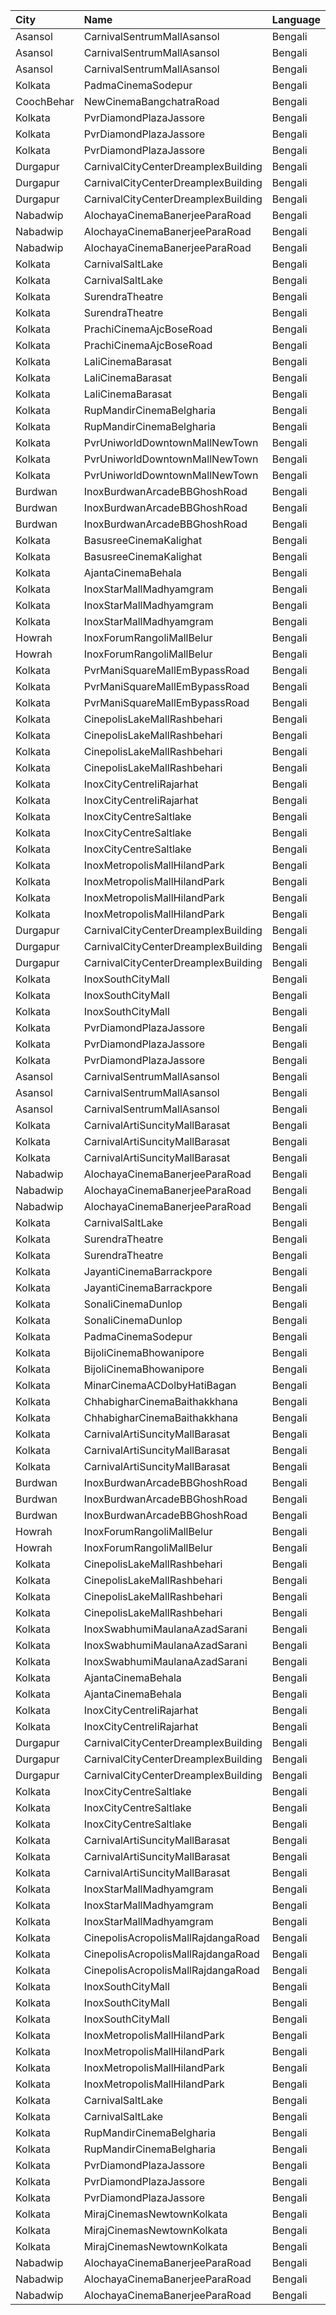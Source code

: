 | City       | Name                                | Language |  Time | Type        | Price | Capacity | Booked |
| :--------- | :---------------------------------- | :------- | ----: | :---------- | ----: | -------: | -----: |
| Asansol    | CarnivalSentrumMallAsansol          | Bengali  | 11:30 | Premium     |   90₹ |       63 |      0 |
| Asansol    | CarnivalSentrumMallAsansol          | Bengali  | 11:30 | Silver      |   90₹ |      150 |     10 |
| Asansol    | CarnivalSentrumMallAsansol          | Bengali  | 11:30 | Gold        |   90₹ |       43 |      5 |
| Kolkata    | PadmaCinemaSodepur                  | Bengali  | 12:00 | Balcony     |   70₹ |       38 |      0 |
| CoochBehar | NewCinemaBangchatraRoad             | Bengali  | 12:30 | Balcony     |  100₹ |       73 |     55 |
| Kolkata    | PvrDiamondPlazaJassore              | Bengali  | 13:00 | Classic     |  112₹ |      273 |      4 |
| Kolkata    | PvrDiamondPlazaJassore              | Bengali  | 13:00 | Prime       |  190₹ |       11 |      2 |
| Kolkata    | PvrDiamondPlazaJassore              | Bengali  | 13:00 | Recliner    |  360₹ |       10 |      0 |
| Durgapur   | CarnivalCityCenterDreamplexBuilding | Bengali  | 13:00 | Economy     |   50₹ |       34 |      0 |
| Durgapur   | CarnivalCityCenterDreamplexBuilding | Bengali  | 13:00 | Regular     |   89₹ |       65 |      0 |
| Durgapur   | CarnivalCityCenterDreamplexBuilding | Bengali  | 13:00 | Executive   |   99₹ |      168 |      2 |
| Nabadwip   | AlochayaCinemaBanerjeeParaRoad      | Bengali  | 13:00 | Special     |   50₹ |      107 |     65 |
| Nabadwip   | AlochayaCinemaBanerjeeParaRoad      | Bengali  | 13:00 | RearStall   |   40₹ |      252 |     68 |
| Nabadwip   | AlochayaCinemaBanerjeeParaRoad      | Bengali  | 13:00 | FrontStall  |   40₹ |      196 |    196 |
| Kolkata    | CarnivalSaltLake                    | Bengali  | 13:15 | Silver      |   89₹ |      206 |      3 |
| Kolkata    | CarnivalSaltLake                    | Bengali  | 13:15 | Gold        |  150₹ |        9 |      2 |
| Kolkata    | SurendraTheatre                     | Bengali  | 13:30 | DressCircle |  110₹ |       24 |      4 |
| Kolkata    | SurendraTheatre                     | Bengali  | 13:30 | Balcony     |   50₹ |       46 |      0 |
| Kolkata    | PrachiCinemaAjcBoseRoad             | Bengali  | 13:35 | Balcony     |  150₹ |      177 |    156 |
| Kolkata    | PrachiCinemaAjcBoseRoad             | Bengali  | 13:35 | FrontStall  |  100₹ |      306 |    273 |
| Kolkata    | LaliCinemaBarasat                   | Bengali  | 14:00 | DressCircle |  100₹ |       22 |     16 |
| Kolkata    | LaliCinemaBarasat                   | Bengali  | 14:00 | Balcony     |   70₹ |      169 |    142 |
| Kolkata    | LaliCinemaBarasat                   | Bengali  | 14:00 | RearStall   |   50₹ |      270 |    216 |
| Kolkata    | RupMandirCinemaBelgharia            | Bengali  | 14:45 | Platinum    |  100₹ |       48 |     24 |
| Kolkata    | RupMandirCinemaBelgharia            | Bengali  | 14:45 | Gold        |   80₹ |      102 |     67 |
| Kolkata    | PvrUniworldDowntownMallNewTown      | Bengali  | 14:50 | Classic     |   79₹ |       48 |      0 |
| Kolkata    | PvrUniworldDowntownMallNewTown      | Bengali  | 14:50 | Recliner    |  290₹ |        6 |      0 |
| Kolkata    | PvrUniworldDowntownMallNewTown      | Bengali  | 14:50 | Prime       |  112₹ |      156 |      0 |
| Burdwan    | InoxBurdwanArcadeBBGhoshRoad        | Bengali  | 15:00 | Club        |   90₹ |      132 |      0 |
| Burdwan    | InoxBurdwanArcadeBBGhoshRoad        | Bengali  | 15:00 | Executive   |   90₹ |       39 |      0 |
| Burdwan    | InoxBurdwanArcadeBBGhoshRoad        | Bengali  | 15:00 | Royal       |   90₹ |       69 |      0 |
| Kolkata    | BasusreeCinemaKalighat              | Bengali  | 15:00 | Balcony     |  100₹ |      320 |    245 |
| Kolkata    | BasusreeCinemaKalighat              | Bengali  | 15:00 | RearStall   |   70₹ |      700 |    499 |
| Kolkata    | AjantaCinemaBehala                  | Bengali  | 15:00 | Balcony     |  150₹ |      106 |     82 |
| Kolkata    | InoxStarMallMadhyamgram             | Bengali  | 15:15 | Club        |  112₹ |       89 |      0 |
| Kolkata    | InoxStarMallMadhyamgram             | Bengali  | 15:15 | Executive   |  112₹ |       30 |      0 |
| Kolkata    | InoxStarMallMadhyamgram             | Bengali  | 15:15 | Royal       |  140₹ |       58 |      0 |
| Howrah     | InoxForumRangoliMallBelur           | Bengali  | 15:15 | Club        |  130₹ |      148 |      0 |
| Howrah     | InoxForumRangoliMallBelur           | Bengali  | 15:15 | Executive   |  130₹ |       69 |      0 |
| Kolkata    | PvrManiSquareMallEmBypassRoad       | Bengali  | 15:20 | Classic     |  120₹ |       45 |      0 |
| Kolkata    | PvrManiSquareMallEmBypassRoad       | Bengali  | 15:20 | Prime       |  120₹ |       81 |      5 |
| Kolkata    | PvrManiSquareMallEmBypassRoad       | Bengali  | 15:20 | Recliner    |  380₹ |       21 |      0 |
| Kolkata    | CinepolisLakeMallRashbehari         | Bengali  | 15:20 | Normal      |  130₹ |       20 |      0 |
| Kolkata    | CinepolisLakeMallRashbehari         | Bengali  | 15:20 | Executive   |  130₹ |       95 |     15 |
| Kolkata    | CinepolisLakeMallRashbehari         | Bengali  | 15:20 | Premium     |  130₹ |       20 |      4 |
| Kolkata    | CinepolisLakeMallRashbehari         | Bengali  | 15:20 | Vip         |  300₹ |        6 |      0 |
| Kolkata    | InoxCityCentreIiRajarhat            | Bengali  | 15:30 | Club        |  112₹ |      212 |      0 |
| Kolkata    | InoxCityCentreIiRajarhat            | Bengali  | 15:30 | Executive   |  112₹ |       42 |      0 |
| Kolkata    | InoxCityCentreSaltlake              | Bengali  | 15:30 | DressCircle |  112₹ |      188 |      0 |
| Kolkata    | InoxCityCentreSaltlake              | Bengali  | 15:30 | Galleria    |  112₹ |       76 |      0 |
| Kolkata    | InoxCityCentreSaltlake              | Bengali  | 15:30 | Royale      |  112₹ |       34 |      0 |
| Kolkata    | InoxMetropolisMallHilandPark        | Bengali  | 15:40 | CoupleSeats |  112₹ |       10 |      0 |
| Kolkata    | InoxMetropolisMallHilandPark        | Bengali  | 15:40 | Premier     |  112₹ |       53 |      0 |
| Kolkata    | InoxMetropolisMallHilandPark        | Bengali  | 15:40 | Royal       |  300₹ |       18 |      0 |
| Kolkata    | InoxMetropolisMallHilandPark        | Bengali  | 15:40 | Silver      |  112₹ |      155 |      0 |
| Durgapur   | CarnivalCityCenterDreamplexBuilding | Bengali  | 15:45 | Economy     |   50₹ |       44 |      0 |
| Durgapur   | CarnivalCityCenterDreamplexBuilding | Bengali  | 15:45 | Regular     |   89₹ |       70 |      0 |
| Durgapur   | CarnivalCityCenterDreamplexBuilding | Bengali  | 15:45 | Executive   |  110₹ |      219 |      9 |
| Kolkata    | InoxSouthCityMall                   | Bengali  | 15:45 | Premier     |  160₹ |       32 |      0 |
| Kolkata    | InoxSouthCityMall                   | Bengali  | 15:45 | Rr          |  280₹ |       16 |      0 |
| Kolkata    | InoxSouthCityMall                   | Bengali  | 15:45 | Silver      |  160₹ |      144 |      0 |
| Kolkata    | PvrDiamondPlazaJassore              | Bengali  | 15:55 | Classic     |  140₹ |      273 |     16 |
| Kolkata    | PvrDiamondPlazaJassore              | Bengali  | 15:55 | Prime       |  200₹ |       11 |      0 |
| Kolkata    | PvrDiamondPlazaJassore              | Bengali  | 15:55 | Recliner    |  360₹ |       10 |      0 |
| Asansol    | CarnivalSentrumMallAsansol          | Bengali  | 16:00 | Premium     |   90₹ |       63 |      0 |
| Asansol    | CarnivalSentrumMallAsansol          | Bengali  | 16:00 | Silver      |   90₹ |      150 |      2 |
| Asansol    | CarnivalSentrumMallAsansol          | Bengali  | 16:00 | Gold        |   90₹ |       43 |      7 |
| Kolkata    | CarnivalArtiSuncityMallBarasat      | Bengali  | 16:00 | Silver      |   69₹ |       40 |      0 |
| Kolkata    | CarnivalArtiSuncityMallBarasat      | Bengali  | 16:00 | Gold        |   89₹ |       60 |      0 |
| Kolkata    | CarnivalArtiSuncityMallBarasat      | Bengali  | 16:00 | Diamond     |   99₹ |      115 |      2 |
| Nabadwip   | AlochayaCinemaBanerjeeParaRoad      | Bengali  | 16:00 | Special     |   50₹ |      107 |     65 |
| Nabadwip   | AlochayaCinemaBanerjeeParaRoad      | Bengali  | 16:00 | RearStall   |   40₹ |      252 |     68 |
| Nabadwip   | AlochayaCinemaBanerjeeParaRoad      | Bengali  | 16:00 | FrontStall  |   40₹ |      196 |    196 |
| Kolkata    | CarnivalSaltLake                    | Bengali  | 16:05 | Silver      |   99₹ |      190 |      5 |
| Kolkata    | SurendraTheatre                     | Bengali  | 16:30 | DressCircle |  110₹ |       24 |      2 |
| Kolkata    | SurendraTheatre                     | Bengali  | 16:30 | Balcony     |   50₹ |       46 |      0 |
| Kolkata    | JayantiCinemaBarrackpore            | Bengali  | 16:30 | SuperStall  |  200₹ |      183 |    145 |
| Kolkata    | JayantiCinemaBarrackpore            | Bengali  | 16:30 | Stall       |  200₹ |       39 |     39 |
| Kolkata    | SonaliCinemaDunlop                  | Bengali  | 16:30 | DressCircle |  100₹ |      290 |    220 |
| Kolkata    | SonaliCinemaDunlop                  | Bengali  | 16:30 | RearStall   |   60₹ |      936 |    901 |
| Kolkata    | PadmaCinemaSodepur                  | Bengali  | 16:45 | Balcony     |   70₹ |       38 |      0 |
| Kolkata    | BijoliCinemaBhowanipore             | Bengali  | 17:00 | Balcony     |  100₹ |      188 |    146 |
| Kolkata    | BijoliCinemaBhowanipore             | Bengali  | 17:00 | RearStall   |   80₹ |      614 |    306 |
| Kolkata    | MinarCinemaACDolbyHatiBagan         | Bengali  | 17:00 | Balcony     |  150₹ |      274 |    193 |
| Kolkata    | ChhabigharCinemaBaithakkhana        | Bengali  | 17:00 | Balcony     |   80₹ |      144 |    112 |
| Kolkata    | ChhabigharCinemaBaithakkhana        | Bengali  | 17:00 | RearStall   |   60₹ |      502 |    284 |
| Kolkata    | CarnivalArtiSuncityMallBarasat      | Bengali  | 17:45 | Silver      |   69₹ |       20 |      0 |
| Kolkata    | CarnivalArtiSuncityMallBarasat      | Bengali  | 17:45 | Gold        |   89₹ |       60 |      0 |
| Kolkata    | CarnivalArtiSuncityMallBarasat      | Bengali  | 17:45 | Diamond     |   99₹ |       66 |      5 |
| Burdwan    | InoxBurdwanArcadeBBGhoshRoad        | Bengali  | 18:00 | Club        |   90₹ |      132 |      0 |
| Burdwan    | InoxBurdwanArcadeBBGhoshRoad        | Bengali  | 18:00 | Executive   |   90₹ |       39 |      0 |
| Burdwan    | InoxBurdwanArcadeBBGhoshRoad        | Bengali  | 18:00 | Royal       |   90₹ |       60 |      0 |
| Howrah     | InoxForumRangoliMallBelur           | Bengali  | 18:10 | Club        |  130₹ |      142 |      0 |
| Howrah     | InoxForumRangoliMallBelur           | Bengali  | 18:10 | Executive   |  130₹ |       69 |      0 |
| Kolkata    | CinepolisLakeMallRashbehari         | Bengali  | 18:10 | Normal      |  130₹ |       20 |      0 |
| Kolkata    | CinepolisLakeMallRashbehari         | Bengali  | 18:10 | Executive   |  130₹ |       95 |     10 |
| Kolkata    | CinepolisLakeMallRashbehari         | Bengali  | 18:10 | Premium     |  130₹ |       20 |      8 |
| Kolkata    | CinepolisLakeMallRashbehari         | Bengali  | 18:10 | Vip         |  300₹ |        6 |      0 |
| Kolkata    | InoxSwabhumiMaulanaAzadSarani       | Bengali  | 18:20 | Club        |  112₹ |      128 |      0 |
| Kolkata    | InoxSwabhumiMaulanaAzadSarani       | Bengali  | 18:20 | Executive   |  112₹ |       32 |      0 |
| Kolkata    | InoxSwabhumiMaulanaAzadSarani       | Bengali  | 18:20 | Royal       |  150₹ |       16 |      0 |
| Kolkata    | AjantaCinemaBehala                  | Bengali  | 18:20 | Balcony     |  150₹ |      213 |    153 |
| Kolkata    | AjantaCinemaBehala                  | Bengali  | 18:20 | Recliner    |  200₹ |       13 |      8 |
| Kolkata    | InoxCityCentreIiRajarhat            | Bengali  | 18:30 | Club        |  112₹ |      207 |      0 |
| Kolkata    | InoxCityCentreIiRajarhat            | Bengali  | 18:30 | Executive   |  112₹ |       42 |      0 |
| Durgapur   | CarnivalCityCenterDreamplexBuilding | Bengali  | 18:30 | Economy     |   50₹ |       34 |      0 |
| Durgapur   | CarnivalCityCenterDreamplexBuilding | Bengali  | 18:30 | Regular     |   89₹ |       65 |      2 |
| Durgapur   | CarnivalCityCenterDreamplexBuilding | Bengali  | 18:30 | Executive   |  110₹ |      168 |      0 |
| Kolkata    | InoxCityCentreSaltlake              | Bengali  | 18:30 | DressCircle |  112₹ |      190 |      0 |
| Kolkata    | InoxCityCentreSaltlake              | Bengali  | 18:30 | Galleria    |  112₹ |       76 |      0 |
| Kolkata    | InoxCityCentreSaltlake              | Bengali  | 18:30 | Royale      |  112₹ |       38 |      0 |
| Kolkata    | CarnivalArtiSuncityMallBarasat      | Bengali  | 18:30 | Silver      |   69₹ |       40 |      0 |
| Kolkata    | CarnivalArtiSuncityMallBarasat      | Bengali  | 18:30 | Gold        |   89₹ |       60 |      0 |
| Kolkata    | CarnivalArtiSuncityMallBarasat      | Bengali  | 18:30 | Diamond     |   99₹ |      115 |      0 |
| Kolkata    | InoxStarMallMadhyamgram             | Bengali  | 18:35 | Club        |  112₹ |       88 |      0 |
| Kolkata    | InoxStarMallMadhyamgram             | Bengali  | 18:35 | Executive   |  112₹ |       32 |      0 |
| Kolkata    | InoxStarMallMadhyamgram             | Bengali  | 18:35 | Royal       |  140₹ |       60 |      0 |
| Kolkata    | CinepolisAcropolisMallRajdangaRoad  | Bengali  | 18:40 | Normal      |  130₹ |       21 |      0 |
| Kolkata    | CinepolisAcropolisMallRajdangaRoad  | Bengali  | 18:40 | Executive   |  130₹ |       67 |      0 |
| Kolkata    | CinepolisAcropolisMallRajdangaRoad  | Bengali  | 18:40 | Premium     |  130₹ |       37 |     17 |
| Kolkata    | InoxSouthCityMall                   | Bengali  | 18:40 | Premier     |  160₹ |       32 |      0 |
| Kolkata    | InoxSouthCityMall                   | Bengali  | 18:40 | Rr          |  280₹ |        9 |      0 |
| Kolkata    | InoxSouthCityMall                   | Bengali  | 18:40 | Silver      |  160₹ |      142 |      0 |
| Kolkata    | InoxMetropolisMallHilandPark        | Bengali  | 18:40 | CoupleSeats |  112₹ |       12 |      0 |
| Kolkata    | InoxMetropolisMallHilandPark        | Bengali  | 18:40 | Premier     |  112₹ |       53 |      0 |
| Kolkata    | InoxMetropolisMallHilandPark        | Bengali  | 18:40 | Royal       |  300₹ |       20 |      0 |
| Kolkata    | InoxMetropolisMallHilandPark        | Bengali  | 18:40 | Silver      |  112₹ |      178 |      0 |
| Kolkata    | CarnivalSaltLake                    | Bengali  | 18:45 | Silver      |   99₹ |      206 |      0 |
| Kolkata    | CarnivalSaltLake                    | Bengali  | 18:45 | Gold        |  150₹ |        9 |      0 |
| Kolkata    | RupMandirCinemaBelgharia            | Bengali  | 18:45 | Platinum    |  100₹ |       48 |     24 |
| Kolkata    | RupMandirCinemaBelgharia            | Bengali  | 18:45 | Gold        |   80₹ |      102 |     67 |
| Kolkata    | PvrDiamondPlazaJassore              | Bengali  | 18:50 | Classic     |  112₹ |      273 |     17 |
| Kolkata    | PvrDiamondPlazaJassore              | Bengali  | 18:50 | Prime       |  200₹ |       11 |      4 |
| Kolkata    | PvrDiamondPlazaJassore              | Bengali  | 18:50 | Recliner    |  360₹ |       10 |      0 |
| Kolkata    | MirajCinemasNewtownKolkata          | Bengali  | 19:00 | Special     |  100₹ |       56 |      0 |
| Kolkata    | MirajCinemasNewtownKolkata          | Bengali  | 19:00 | Executive   |  100₹ |       78 |      2 |
| Kolkata    | MirajCinemasNewtownKolkata          | Bengali  | 19:00 | Recliner    |  200₹ |       22 |      2 |
| Nabadwip   | AlochayaCinemaBanerjeeParaRoad      | Bengali  | 19:00 | Special     |   50₹ |      107 |     65 |
| Nabadwip   | AlochayaCinemaBanerjeeParaRoad      | Bengali  | 19:00 | RearStall   |   40₹ |      252 |     68 |
| Nabadwip   | AlochayaCinemaBanerjeeParaRoad      | Bengali  | 19:00 | FrontStall  |   40₹ |      196 |    196 |